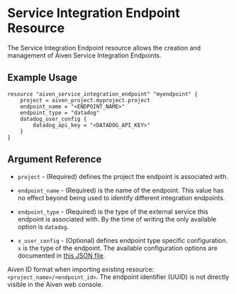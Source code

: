 # Service Integration Endpoint Resource

The Service Integration Endpoint resource allows the creation and management of Aiven Service Integration Endpoints.

## Example Usage

```hcl
resource "aiven_service_integration_endpoint" "myendpoint" {
    project = aiven_project.myproject.project
    endpoint_name = "<ENDPOINT_NAME>"
    endpoint_type = "datadog"
    datadog_user_config {
        datadog_api_key = "<DATADOG_API_KEY>"
    }
}
```

## Argument Reference

* `project` - (Required) defines the project the endpoint is associated with.

* `endpoint_name` - (Required) is the name of the endpoint. This value has no effect beyond being used
to identify different integration endpoints.

* `endpoint_type` - (Required) is the type of the external service this endpoint is associated with.
By the time of writing the only available option is `datadog`.

* `x_user_config` - (Optional) defines endpoint type specific configuration. `x` is the type of the
endpoint. The available configuration options are documented in
[this JSON file](https://github.com/aiven/terraform-provider-aiven/tree/master/aiven/templates/integration_endpoints_user_config_schema.json).

Aiven ID format when importing existing resource: `<project_name>/<endpoint_id>`. The
endpoint identifier (UUID) is not directly visible in the Aiven web console.
